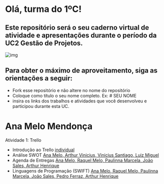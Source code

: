 # Olá, turma do 1ºC! 
## Este repositório será o seu caderno virtual de atividade e apresentações durante o período da UC2 Gestão de Projetos. 

![img](https://blog.acelerato.com/wp-content/uploads/2020/08/5-beneficios-da-gesta%CC%83o-de-projetos-para-a-sua-empresa-1200x640.png)

## Para obter o máximo de aproveitamento, siga as orientações a seguir:

- Fork esse repositório e não altere no nome do repositório
- Coloque como título o seu nome completo. Ex: # SEU NOME
- insira os links dos trabalhos e atividades que você desenvolveu e participou durante esta UC.

# Ana Melo Mendonça

Atividade 1: Trello 
- Introdução ao Trello [individual](https://trello.com/invite/b/mJGJl1ce/ATTI07d4ff3fe58684e178dac9320dfce9c5F8EA1712/tarefas)
- Análise SWOT [Ana Melo, Arthur Vinicius, Vinicius Santiago, Luiz Miguel](https://trello.com/invite/b/3dmfpsRr/ATTI22a39a63e87754b136d57b282f02d1fc351CCBCD/analise-swot)
- Agenda de Entregas [Ana Melo, Raquel Melo, Paulinna Marcela, João Sales, Arthur Henrique](https://trello.com/invite/b/eNy3YtxT/ATTIbc59786df21b41a3af9f18d75236446101D019D2/agenda-de-entregas)
- Linguagens de Programação (SWIFT) [Ana Melo, Raquel Melo, Paulinna Marcela, João Sales, Pedro Ferraz, Arthur Henrique](https://www.canva.com/design/DAGE1QmbvAk/JbHnHo2CwcOJXQ7Ftqz6_A/edit?utm_content=DAGE1QmbvAk&utm_campaign=designshare&utm_medium=link2&utm_source=sharebutton)



